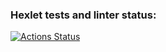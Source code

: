 ### Hexlet tests and linter status:
[![Actions Status](https://github.com/Alexandra879/frontend-project-44/workflows/hexlet-check/badge.svg)](https://github.com/Alexandra879/frontend-project-44/actions)